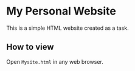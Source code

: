 # My Personal Website

This is a simple HTML website created as a task.

## How to view
Open `Mysite.html` in any web browser.


